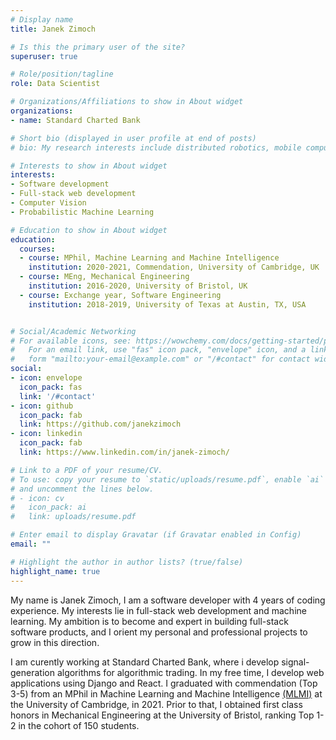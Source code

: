 ```yaml
---
# Display name
title: Janek Zimoch

# Is this the primary user of the site?
superuser: true

# Role/position/tagline
role: Data Scientist

# Organizations/Affiliations to show in About widget
organizations:
- name: Standard Charted Bank

# Short bio (displayed in user profile at end of posts)
# bio: My research interests include distributed robotics, mobile computing and programmable matter.

# Interests to show in About widget
interests:
- Software development 
- Full-stack web development
- Computer Vision  
- Probabilistic Machine Learning 

# Education to show in About widget
education:
  courses:
  - course: MPhil, Machine Learning and Machine Intelligence
    institution: 2020-2021, Commendation, University of Cambridge, UK
  - course: MEng, Mechanical Engineering
    institution: 2016-2020, University of Bristol, UK
  - course: Exchange year, Software Engineering
    institution: 2018-2019, University of Texas at Austin, TX, USA 


# Social/Academic Networking
# For available icons, see: https://wowchemy.com/docs/getting-started/page-builder/#icons
#   For an email link, use "fas" icon pack, "envelope" icon, and a link in the
#   form "mailto:your-email@example.com" or "/#contact" for contact widget.
social:
- icon: envelope
  icon_pack: fas
  link: '/#contact'
- icon: github
  icon_pack: fab
  link: https://github.com/janekzimoch
- icon: linkedin
  icon_pack: fab
  link: https://www.linkedin.com/in/janek-zimoch/

# Link to a PDF of your resume/CV.
# To use: copy your resume to `static/uploads/resume.pdf`, enable `ai` icons in `params.toml`, 
# and uncomment the lines below.
# - icon: cv
#   icon_pack: ai
#   link: uploads/resume.pdf

# Enter email to display Gravatar (if Gravatar enabled in Config)
email: ""

# Highlight the author in author lists? (true/false)
highlight_name: true
---
```


My name is Janek Zimoch, I am a software developer with 4 years of coding experience. My interests lie in full-stack web development and machine learning. My ambition is to become and expert in building full-stack software products, and I orient my personal and professional projects to grow in this direction.

I am curently working at Standard Charted Bank, where i develop signal-generation algorithms for algorithmic trading. In my free time, I develop web applications using Django and React. I graduated with commendation (Top 3-5) from an MPhil in Machine Learning and Machine Intelligence [(MLMI)](https://www.mlmi.eng.cam.ac.uk/) at the University of Cambridge, in 2021. Prior to that, I obtained first class honors in Mechanical Engineering at the University of Bristol, ranking Top 1-2 in the cohort of 150 students. 

<!-- My interest in Software Engineering and Machine Learning began in summer 2018, when during my exchange year at UT Austin (TX, USA) I took several coding classes and started 'Extended Vision' computer vision project. My overarching goal is to build innovative software products to be used by a wider public. -->
 <!-- My current technical strengths lie in  -->
<!-- Three main personal trats which will help me along this quest are my: curiosity, proactiveness, and work ethic.   -->
